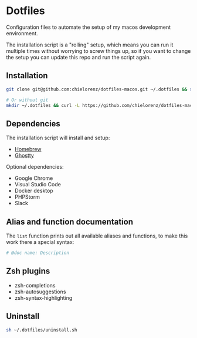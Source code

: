 # Dotfiles

Configuration files to automate the setup of my macos development environment.

The installation script is a "rolling" setup, which means you can run it multiple times without worrying to screw things
up, so if you want to change the setup you can update this repo and run the script again.

## Installation

```bash
git clone git@github.com:chielorenz/dotfiles-macos.git ~/.dotfiles && sh ~/.dotfiles/install.sh

# Or without git
mkdir ~/.dotfiles && curl -L https://github.com/chielorenz/dotfiles-macos/archive/main.tar.gz | tar -xz -C ~/.dotfiles --strip-components=1 && sh ~/.dotfiles/install.sh
```

## Dependencies

The installation script will install and setup:

- [Homebrew](https://github.com/Homebrew/brew)
- [Ghostty](https://ghostty.org/)

Optional dependencies:

- Google Chrome
- Visual Studio Code
- Docker desktop
- PHPStorm
- Slack

## Alias and function documentation

The `list` function prints out all available aliases and functions, to make this work there a special syntax:

```bash
# @doc name: Description
```

## Zsh plugins
- zsh-completions
- zsh-autosuggestions
- zsh-syntax-highlighting


## Uninstall

```bash
sh ~/.dotfiles/uninstall.sh
```
